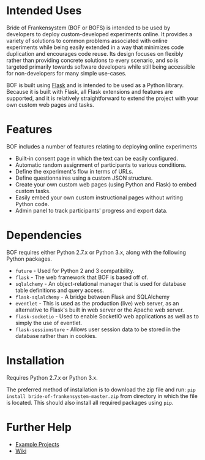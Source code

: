 Intended Uses
=============
Bride of Frankensystem (BOF or BOFS) is intended to be used by developers to deploy custom-developed experiments online. It provides a variety of solutions to common problems associated with online experiments while being easily extended in a way that minimizes code duplication and encourages code reuse. Its design focuses on flexibly rather than providing concrete solutions to every scenario, and so is targeted primarily towards software developers while still being accessible for non-developers for many simple use-cases.

BOF is built using [Flask](https://flask.palletsprojects.com/) and is intended to be used as a Python library. Because it is built with Flask, all Flask extensions and features are supported, and it is relatively straightforward to extend the project with your own custom web pages and tasks.


Features
========
BOF includes a number of features relating to deploying online experiments
* Built-in consent page in which the text can be easily configured.
* Automatic random assignment of participants to various conditions.
* Define the experiment's flow in terms of URLs.
* Define questionnaires using a custom JSON structure.
* Create your own custom web pages (using Python and Flask) to embed custom tasks.
* Easily embed your own custom instructional pages without writing Python code.
* Admin panel to track participants' progress and export data.


Dependencies
============
BOF requires either Python 2.7.x or Python 3.x, along with the following Python packages.

* `future` - Used for Python 2 and 3 compatibility.
* `flask` - The web framework that BOF is based off of.
* `sqlalchemy` - An object-relational manager that is used for database table definitions and query access.
* `flask-sqlalchemy` - A bridge between Flask and SQLAlchemy
* `eventlet` - This is used as the production (live) web server, as an alternative to Flask's built in web server or the Apache web server.
* `flask-socketio` - Used to enable SocketIO web applications as well as to simply the use of eventlet.
* `flask-sessionstore` - Allows user session data to be stored in the database rather than in cookies.


Installation
============
Requires Python 2.7.x or Python 3.x.

The preferred method of installation is to download the zip file and run: 
`pip install bride-of-frankensystem-master.zip` 
from directory in which the file is located.
This should also install all required packages using `pip`. 

Further Help
============

* [Example Projects](https://github.com/colbyj/bride-of-frankensystem-examples)
* [Wiki](https://github.com/colbyj/bride-of-frankensystem/wiki)
